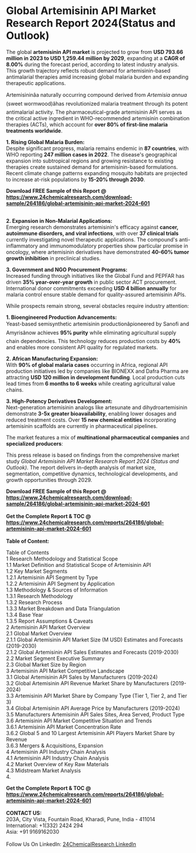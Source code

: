 <h1>Global Artemisinin API Market Research Report 2024(Status and Outlook)</h1><p>The global <strong>artemisinin API market</strong> is projected to grow from <strong>USD 793.66 million in 2023 to USD 1,259.44 million by 2029</strong>, expanding at a <strong>CAGR of 8.00%</strong> during the forecast period, according to latest industry analysis. This growth trajectory reflects robust demand for artemisinin-based antimalarial therapies amid increasing global malaria burden and expanding therapeutic applications.</p><p>Artemisininâa naturally occurring compound derived from <em>Artemisia annua</em> (sweet wormwood)âhas revolutionized malaria treatment through its potent antimalarial activity. The pharmaceutical-grade artemisinin API serves as the critical active ingredient in WHO-recommended artemisinin combination therapies (ACTs), which account for <strong>over 80% of first-line malaria treatments worldwide</strong>.</p><p><strong>1. Rising Global Malaria Burden:</strong><br>
Despite significant progress, malaria remains endemic in <strong>87 countries</strong>, with WHO reporting <strong>247 million cases in 2022</strong>. The disease's geographical expansion into subtropical regions and growing resistance to existing therapies create sustained demand for artemisinin-based formulations. Recent climate change patterns expanding mosquito habitats are projected to increase at-risk populations by <strong>15-20% through 2030</strong>.</p><div><b>Download FREE Sample of this Report @ 
            <a href="https://www.24chemicalresearch.com/download-sample/264186/global-artemisinin-api-market-2024-601">
            https://www.24chemicalresearch.com/download-sample/264186/global-artemisinin-api-market-2024-601</a></b></div><br><p><strong>2. Expansion in Non-Malarial Applications:</strong><br>
Emerging research demonstrates artemisinin's efficacy against <strong>cancer, autoimmune disorders, and viral infections</strong>, with over <strong>37 clinical trials</strong> currently investigating novel therapeutic applications. The compound's anti-inflammatory and immunomodulatory properties show particular promise in oncology, where artemisinin derivatives have demonstrated <strong>40-60% tumor growth inhibition</strong> in preclinical studies.</p><p><strong>3. Government and NGO Procurement Programs:</strong><br>
Increased funding through initiatives like the Global Fund and PEPFAR has driven <strong>35% year-over-year growth</strong> in public sector ACT procurement. International donor commitments exceeding <strong>USD 4 billion annually</strong> for malaria control ensure stable demand for quality-assured artemisinin APIs.</p><p>While prospects remain strong, several obstacles require industry attention:</p><p><strong>1. Bioengineered Production Advancements:</strong><br>
Yeast-based semisynthetic artemisinin productionâpioneered by Sanofi and Amyrisânow achieves <strong>95% purity</strong> while eliminating agricultural supply chain dependencies. This technology reduces production costs by <strong>40%</strong> and enables more consistent API quality for regulated markets.</p><p><strong>2. African Manufacturing Expansion:</strong><br>
With <strong>90% of global malaria cases</strong> occurring in Africa, regional API production initiatives led by companies like BIONEXX and Dafra Pharma are attracting <strong>USD 120 million in development funding</strong>. Local production cuts lead times from <strong>6 months to 6 weeks</strong> while creating agricultural value chains.</p><p><strong>3. High-Potency Derivatives Development:</strong><br>
Next-generation artemisinin analogs like artesunate and dihydroartemisinin demonstrate <strong>3-5x greater bioavailability</strong>, enabling lower dosages and reduced treatment costs. Over <strong>15 new chemical entities</strong> incorporating artemisinin scaffolds are currently in pharmaceutical pipelines.</p><p>The market features a mix of <strong>multinational pharmaceutical companies</strong> and <strong>specialized producers</strong>:</p><p>This press release is based on findings from the comprehensive market study <em>Global Artemisinin API Market Research Report 2024 (Status and Outlook)</em>. The report delivers in-depth analysis of market size, segmentation, competitive dynamics, technological developments, and growth opportunities through 2029.</p><div><b>Download FREE Sample of this Report @ 
            <a href="https://www.24chemicalresearch.com/download-sample/264186/global-artemisinin-api-market-2024-601">
            https://www.24chemicalresearch.com/download-sample/264186/global-artemisinin-api-market-2024-601</a></b></div><br><div><b>Get the Complete Report & TOC @ 
            <a href="https://www.24chemicalresearch.com/reports/264186/global-artemisinin-api-market-2024-601">
            https://www.24chemicalresearch.com/reports/264186/global-artemisinin-api-market-2024-601</a></b></div><br>
            <b>Table of Content:</b><p>Table of Contents<br />
1 Research Methodology and Statistical Scope<br />
1.1 Market Definition and Statistical Scope of Artemisinin API<br />
1.2 Key Market Segments<br />
1.2.1 Artemisinin API Segment by Type<br />
1.2.2 Artemisinin API Segment by Application<br />
1.3 Methodology & Sources of Information<br />
1.3.1 Research Methodology<br />
1.3.2 Research Process<br />
1.3.3 Market Breakdown and Data Triangulation<br />
1.3.4 Base Year<br />
1.3.5 Report Assumptions & Caveats<br />
2 Artemisinin API Market Overview<br />
2.1 Global Market Overview<br />
2.1.1 Global Artemisinin API Market Size (M USD) Estimates and Forecasts (2019-2030)<br />
2.1.2 Global Artemisinin API Sales Estimates and Forecasts (2019-2030)<br />
2.2 Market Segment Executive Summary<br />
2.3 Global Market Size by Region<br />
3 Artemisinin API Market Competitive Landscape<br />
3.1 Global Artemisinin API Sales by Manufacturers (2019-2024)<br />
3.2 Global Artemisinin API Revenue Market Share by Manufacturers (2019-2024)<br />
3.3 Artemisinin API Market Share by Company Type (Tier 1, Tier 2, and Tier 3)<br />
3.4 Global Artemisinin API Average Price by Manufacturers (2019-2024)<br />
3.5 Manufacturers Artemisinin API Sales Sites, Area Served, Product Type<br />
3.6 Artemisinin API Market Competitive Situation and Trends<br />
3.6.1 Artemisinin API Market Concentration Rate<br />
3.6.2 Global 5 and 10 Largest Artemisinin API Players Market Share by Revenue<br />
3.6.3 Mergers & Acquisitions, Expansion<br />
4 Artemisinin API Industry Chain Analysis<br />
4.1 Artemisinin API Industry Chain Analysis<br />
4.2 Market Overview of Key Raw Materials<br />
4.3 Midstream Market Analysis<br />
4.</p><div><b>Get the Complete Report & TOC @ 
            <a href="https://www.24chemicalresearch.com/reports/264186/global-artemisinin-api-market-2024-601">
            https://www.24chemicalresearch.com/reports/264186/global-artemisinin-api-market-2024-601</a></b></div><br><b>CONTACT US:</b><br>
            203A, City Vista, Fountain Road, Kharadi, Pune, India - 411014<br>
            International: +1(332) 2424 294<br>
            Asia: +91 9169162030 <br><br>
            Follow Us On LinkedIn: <a href="https://www.linkedin.com/company/24chemicalresearch/">24ChemicalResearch LinkedIn</a>